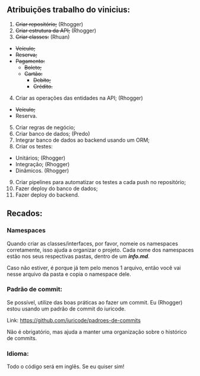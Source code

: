 ## Atribuições trabalho do vinicius:

1. ~~Criar repositório;~~ (Rhogger)
2. ~~Criar estrutura da API;~~ (Rhogger)
3. ~~Criar classes:~~ (Rhuan)
- ~~Veículo;~~
- ~~Reserva;~~
- ~~Pagamento:~~
  - ~~Boleto;~~
  - ~~Cartão:~~
    - ~~Debito;~~
    - ~~Crédito.~~
4. Criar as operações das entidades na API; (Rhogger)
- ~~Veículo;~~
- Reserva.
5. Criar regras de negócio;
6. Criar banco de dados; (Predo)
7. Integrar banco de dados ao backend usando um ORM;
8. Criar os testes:
- Unitários; (Rhogger)
- Integração; (Rhogger)
- Dinâmicos. (Rhogger)
9. Criar pipelines para automatizar os testes a cada push no repositório;
10. Fazer deploy do banco de dados;
11. Fazer deploy do backend.

## Recados:

### Namespaces

Quando criar as classes/interfaces, por favor, nomeie os namespaces corretamente, isso ajuda a organizar o projeto. Cada nome dos namespaces estão nos seus respectivas pastas, dentro de um **_info.md_**.

Caso não estiver, é porque já tem pelo menos 1 arquivo, então você vai nesse arquivo da pasta e copia o namespace dele.

### Padrão de commit:

Se possível, utilize das boas práticas ao fazer um commit. Eu (Rhogger) estou usando um padrão de commit do iuricode.

Link: https://github.com/iuricode/padroes-de-commits

Não é obrigatório, mas ajuda a manter uma organização sobre o histórico de commits.

### Idioma:

Todo o código será em inglês. Se eu quiser sim!
